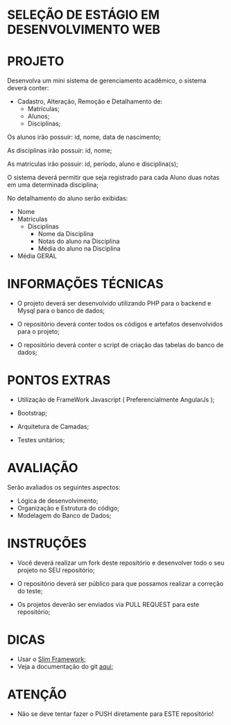 # SELEÇÃO DE ESTÁGIO EM DESENVOLVIMENTO WEB #

# PROJETO #

Desenvolva um mini sistema de gerenciamento acadêmico, o sistema deverá conter:

* Cadastro, Alteração, Remoção e Detalhamento de:
  * Matrículas;
  * Alunos;
  * Disciplinas;

Os alunos irão possuir: id, nome, data de nascimento;

As disciplinas irão possuir: id, nome;

As matrículas irão possuir: id, período, aluno e disciplina(s);

O sistema deverá permitir que seja registrado para cada Aluno duas notas em uma determinada disciplina;
 
No detalhamento do aluno serão exibidas:

* Nome
* Matriculas
  * Disciplinas
    * Nome da Disciplina
    * Notas do aluno na Disciplina
    * Média do aluno na Disciplina
* Média GERAL

# INFORMAÇÕES TÉCNICAS #

* O projeto deverá ser desenvolvido utilizando PHP para o backend e Mysql para o banco de dados;

* O repositório deverá conter todos os códigos e artefatos desenvolvidos para o projeto;

* O repositório deverá conter o script de criação das tabelas do banco de dados;

# PONTOS EXTRAS #

* Utilização de FrameWork Javascript ( Preferencialmente AngularJs );

* Bootstrap;

* Arquitetura de Camadas;

* Testes unitários;

# AVALIAÇÃO #

Serão avaliados os seguintes aspectos:

  * Lógica de desenvolvimento;
  * Organização e Estrutura do código;
  * Modelagem do Banco de Dados;

# INSTRUÇÕES #

* Você deverá realizar um fork deste repositório e desenvolver todo o seu projeto no SEU repositório;

* O repositório deverá ser público para que possamos realizar a correção do teste;

* Os projetos deverão ser enviados via PULL REQUEST para este repositório;

# DICAS #

* Usar o [Slim Framework](https://www.slimframework.com/);
* Veja a documentação do git [aqui](https://git-scm.com/);

# ATENÇÃO #

* Não se deve tentar fazer o PUSH diretamente para ESTE repositório!

